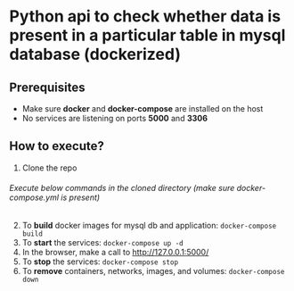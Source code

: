 # Python api to check whether data is present in a particular table in mysql database (dockerized)

## Prerequisites
- Make sure **docker** and **docker-compose** are installed on the host
- No services are listening on ports **5000** and **3306**

## How to execute?

1. Clone the repo
###### Execute below commands in the cloned directory (make sure docker-compose.yml is present)
2. To **build** docker images for mysql db and application: ``` docker-compose build ```
3. To **start** the services: ``` docker-compose up -d ```
4. In the browser, make a call to http://127.0.0.1:5000/
5. To **stop** the services: ``` docker-compose stop ```
6. To **remove** containers, networks, images, and volumes: ``` docker-compose down ```
